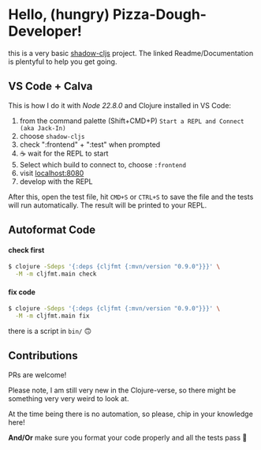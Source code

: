 # Hello, (hungry) Pizza-Dough-Developer!

this is a very basic [shadow-cljs](https://github.com/thheller/shadow-cljs) project. The linked Readme/Documentation is plentyful to help you get going.

## VS Code + Calva

This is how I do it with *Node 22.8.0* and Clojure installed in VS Code:

1. from the command palette (Shift+CMD+P) `Start a REPL and Connect (aka Jack-In)`
2. choose `shadow-cljs`
3. check ":frontend" + ":test" when prompted
4. ☕️ wait for the REPL to start
5. Select which build to connect to, choose `:frontend`
6. visit [localhost:8080](localhost:8080)
7. develop with the REPL

After this, open the test file, hit `CMD+S` or `CTRL+S` to save the file and the tests will run automatically. The result will be printed to your REPL.

## Autoformat Code

#### check first

```bash
$ clojure -Sdeps '{:deps {cljfmt {:mvn/version "0.9.0"}}}' \
  -M -m cljfmt.main check
```

#### fix code

```bash
$ clojure -Sdeps '{:deps {cljfmt {:mvn/version "0.9.0"}}}' \
  -M -m cljfmt.main fix
```

there is a script in `bin/` 🙃

## Contributions

PRs are welcome!

Please note, I am still very new in the Clojure-verse, so there might be something very very weird to look at.

At the time being there is no automation, so please, chip in your knowledge here!

**And/Or** make sure you format your code properly and all the tests pass 🚦